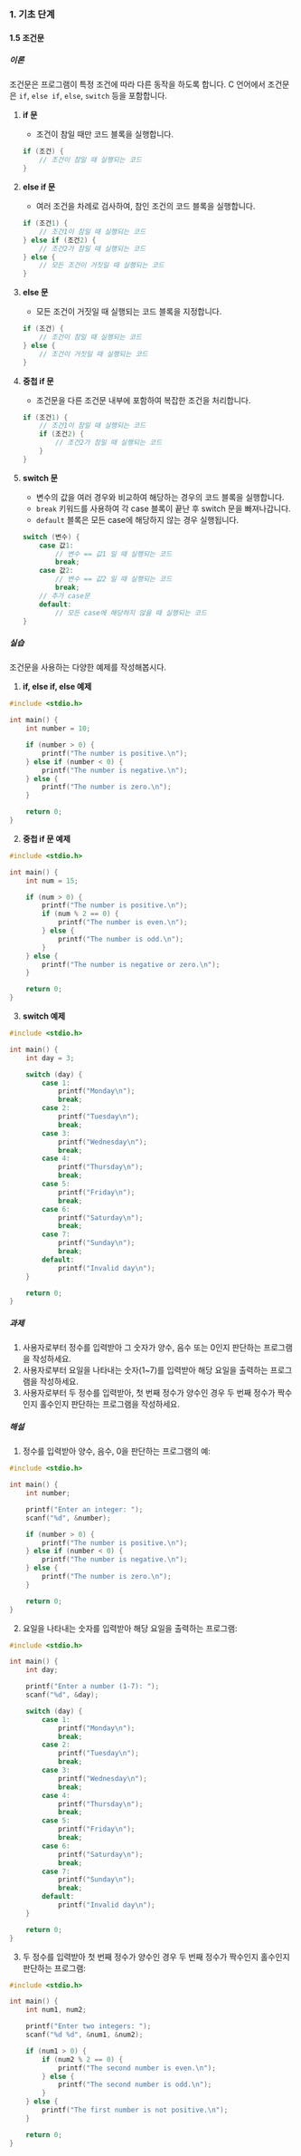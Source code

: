 ### 1. 기초 단계

#### 1.5 조건문

##### 이론

조건문은 프로그램이 특정 조건에 따라 다른 동작을 하도록 합니다. C 언어에서 조건문은 `if`, `else if`, `else`, `switch` 등을 포함합니다.

1. **if 문**
    - 조건이 참일 때만 코드 블록을 실행합니다.
    ```c
    if (조건) {
        // 조건이 참일 때 실행되는 코드
    }
    ```

2. **else if 문**
    - 여러 조건을 차례로 검사하여, 참인 조건의 코드 블록을 실행합니다.
    ```c
    if (조건1) {
        // 조건1이 참일 때 실행되는 코드
    } else if (조건2) {
        // 조건2가 참일 때 실행되는 코드
    } else {
        // 모든 조건이 거짓일 때 실행되는 코드
    }
    ```

3. **else 문**
    - 모든 조건이 거짓일 때 실행되는 코드 블록을 지정합니다.
    ```c
    if (조건) {
        // 조건이 참일 때 실행되는 코드
    } else {
        // 조건이 거짓일 때 실행되는 코드
    }
    ```

4. **중첩 if 문**
    - 조건문을 다른 조건문 내부에 포함하여 복잡한 조건을 처리합니다.
    ```c
    if (조건1) {
        // 조건1이 참일 때 실행되는 코드
        if (조건2) {
            // 조건2가 참일 때 실행되는 코드
        }
    }
    ```

5. **switch 문**
    - 변수의 값을 여러 경우와 비교하여 해당하는 경우의 코드 블록을 실행합니다.
    - `break` 키워드를 사용하여 각 case 블록이 끝난 후 switch 문을 빠져나갑니다.
    - `default` 블록은 모든 case에 해당하지 않는 경우 실행됩니다.
    ```c
    switch (변수) {
        case 값1:
            // 변수 == 값1 일 때 실행되는 코드
            break;
        case 값2:
            // 변수 == 값2 일 때 실행되는 코드
            break;
        // 추가 case문
        default:
            // 모든 case에 해당하지 않을 때 실행되는 코드
    }
    ```

##### 실습

조건문을 사용하는 다양한 예제를 작성해봅시다.

1. **if, else if, else 예제**

```c
#include <stdio.h>

int main() {
    int number = 10;

    if (number > 0) {
        printf("The number is positive.\n");
    } else if (number < 0) {
        printf("The number is negative.\n");
    } else {
        printf("The number is zero.\n");
    }

    return 0;
}
```

2. **중첩 if 문 예제**

```c
#include <stdio.h>

int main() {
    int num = 15;

    if (num > 0) {
        printf("The number is positive.\n");
        if (num % 2 == 0) {
            printf("The number is even.\n");
        } else {
            printf("The number is odd.\n");
        }
    } else {
        printf("The number is negative or zero.\n");
    }

    return 0;
}
```

3. **switch 예제**

```c
#include <stdio.h>

int main() {
    int day = 3;

    switch (day) {
        case 1:
            printf("Monday\n");
            break;
        case 2:
            printf("Tuesday\n");
            break;
        case 3:
            printf("Wednesday\n");
            break;
        case 4:
            printf("Thursday\n");
            break;
        case 5:
            printf("Friday\n");
            break;
        case 6:
            printf("Saturday\n");
            break;
        case 7:
            printf("Sunday\n");
            break;
        default:
            printf("Invalid day\n");
    }

    return 0;
}
```

##### 과제

1. 사용자로부터 정수를 입력받아 그 숫자가 양수, 음수 또는 0인지 판단하는 프로그램을 작성하세요.
2. 사용자로부터 요일을 나타내는 숫자(1~7)를 입력받아 해당 요일을 출력하는 프로그램을 작성하세요.
3. 사용자로부터 두 정수를 입력받아, 첫 번째 정수가 양수인 경우 두 번째 정수가 짝수인지 홀수인지 판단하는 프로그램을 작성하세요.

##### 해설

1. 정수를 입력받아 양수, 음수, 0을 판단하는 프로그램의 예:

```c
#include <stdio.h>

int main() {
    int number;

    printf("Enter an integer: ");
    scanf("%d", &number);

    if (number > 0) {
        printf("The number is positive.\n");
    } else if (number < 0) {
        printf("The number is negative.\n");
    } else {
        printf("The number is zero.\n");
    }

    return 0;
}
```

2. 요일을 나타내는 숫자를 입력받아 해당 요일을 출력하는 프로그램:

```c
#include <stdio.h>

int main() {
    int day;

    printf("Enter a number (1-7): ");
    scanf("%d", &day);

    switch (day) {
        case 1:
            printf("Monday\n");
            break;
        case 2:
            printf("Tuesday\n");
            break;
        case 3:
            printf("Wednesday\n");
            break;
        case 4:
            printf("Thursday\n");
            break;
        case 5:
            printf("Friday\n");
            break;
        case 6:
            printf("Saturday\n");
            break;
        case 7:
            printf("Sunday\n");
            break;
        default:
            printf("Invalid day\n");
    }

    return 0;
}
```

3. 두 정수를 입력받아 첫 번째 정수가 양수인 경우 두 번째 정수가 짝수인지 홀수인지 판단하는 프로그램:

```c
#include <stdio.h>

int main() {
    int num1, num2;

    printf("Enter two integers: ");
    scanf("%d %d", &num1, &num2);

    if (num1 > 0) {
        if (num2 % 2 == 0) {
            printf("The second number is even.\n");
        } else {
            printf("The second number is odd.\n");
        }
    } else {
        printf("The first number is not positive.\n");
    }

    return 0;
}
```
